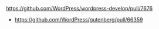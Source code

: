 https://github.com/WordPress/wordpress-develop/pull/7676

-   https://github.com/WordPress/gutenberg/pull/66359
